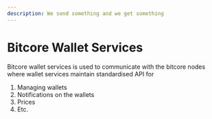 ```yaml
---
description: We send something and we get something
---
```


# Bitcore Wallet Services

Bitcore wallet services is used to communicate with the bitcore nodes where wallet services maintain standardised API for

1. Managing wallets
2. Notifications on the wallets
3. Prices 
4. Etc.



